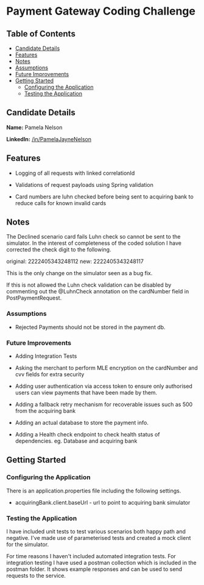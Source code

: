 # Payment Gateway Coding Challenge

## Table of Contents

- [Candidate Details](#candidate-details)
- [Features](#features)
- [Notes](#notes)
- [Assumptions](#assumptions)
- [Future Improvements](#future-improvements)
- [Getting Started](#getting-started)
  - [Configuring the Application](#configuring-the-application)
  - [Testing the Application](#testing-the-application)

## Candidate Details

**Name:** Pamela Nelson

**LinkedIn:** [/in/PamelaJayneNelson](https://www.linkedin.com/in/pamelajaynenelson/)

## Features
* Logging of all requests with linked correlationId


* Validations of request payloads using Spring validation


* Card numbers are luhn checked before being sent to acquiring bank to reduce calls for known invalid cards

## Notes
The Declined scenario card fails Luhn check so cannot be sent to the simulator.
In the interest of completeness of the coded solution I have corrected the check digit to the following.

original: 2222405343248112
new: 2222405343248117

This is the only change on the simulator seen as a bug fix.

If this is not allowed the Luhn check validation can be disabled by commenting out the
@LuhnCheck annotation on the cardNumber field in PostPaymentRequest.

### Assumptions

* Rejected Payments should not be stored in the payment db.


### Future Improvements

* Adding Integration Tests


* Asking the merchant to perform MLE encryption on the cardNumber and cvv fields for extra security


* Adding user authentication via access token to ensure only authorised users can view payments that 
have been made by them.


* Adding a fallback retry mechanism for recoverable issues such as 500 from the acquiring bank


* Adding an actual database to store the payment info.


* Adding a Health check endpoint to check health status of dependencies.
eg. Database and acquiring bank



## Getting Started

### Configuring the Application

There is an application.properties file including the following settings.

* acquiringBank.client.baseUrl - url to point to acquiring bank simulator


### Testing the Application

I have included unit tests to test various scenarios both happy path and negative. I've made use of parameterised tests and created a mock client for the simulator.

For time reasons I haven't included automated integration tests. For integration testing I have used a postman collection which is included in the postman folder. It shows example responses and can be used to send requests to the service.


